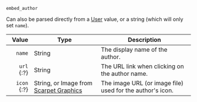 `embed_author`

Can also be parsed directly from a [User](/values/user.md) value, or a string (which will only set `name`).

| Value       | Type                                        | Description                                               |
|------------:|---------------------------------------------|-----------------------------------------------------------|
| `name`      | String                                      | The display name of the author.                           |
| `url` {:?}  | String                                      | The URL link when clicking on the author name.            |
| `icon` {:?} | String, or Image from [Scarpet Graphics][1] | The image URL (or image file) used for the author's icon. |

[1]: https://github.com/replaceitem/scarpet-graphics